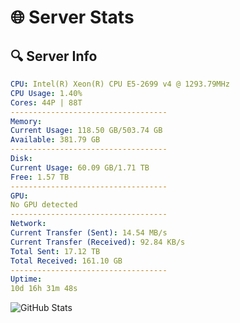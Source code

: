 # 🌐 Server Stats
## 🔍 Server Info
```yaml
CPU: Intel(R) Xeon(R) CPU E5-2699 v4 @ 1293.79MHz
CPU Usage: 1.40%
Cores: 44P | 88T
-----------------------------------
Memory:
Current Usage: 118.50 GB/503.74 GB
Available: 381.79 GB
-----------------------------------
Disk:
Current Usage: 60.09 GB/1.71 TB
Free: 1.57 TB
-----------------------------------
GPU:
No GPU detected
-----------------------------------
Network:
Current Transfer (Sent): 14.54 MB/s
Current Transfer (Received): 92.84 KB/s
Total Sent: 17.12 TB
Total Received: 161.10 GB
-----------------------------------
Uptime:
10d 16h 31m 48s
```
![GitHub Stats](https://img.shields.io/badge/Updated-2025-03-18_13:54:37-blue)
